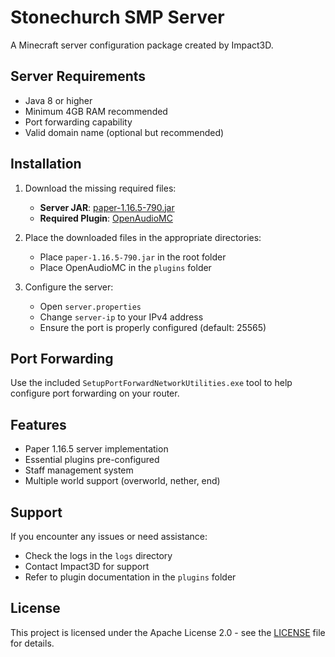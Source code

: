 # Stonechurch SMP Server

A Minecraft server configuration package created by Impact3D.

## Server Requirements

- Java 8 or higher
- Minimum 4GB RAM recommended
- Port forwarding capability
- Valid domain name (optional but recommended)

## Installation

1. Download the missing required files:
   - **Server JAR**: [paper-1.16.5-790.jar](https://drive.google.com/file/d/1khKAjWi2f541N1LgU616Bx3po02vP3Ub/view?usp=sharing)
   - **Required Plugin**: [OpenAudioMC](https://www.spigotmc.org/resources/openaudiomc-proximity-voice-chat-realtime-music-and-effects-bungeecord.30691/)

2. Place the downloaded files in the appropriate directories:
   - Place `paper-1.16.5-790.jar` in the root folder
   - Place OpenAudioMC in the `plugins` folder

3. Configure the server:
   - Open `server.properties`
   - Change `server-ip` to your IPv4 address
   - Ensure the port is properly configured (default: 25565)

## Port Forwarding

Use the included `SetupPortForwardNetworkUtilities.exe` tool to help configure port forwarding on your router.

## Features

- Paper 1.16.5 server implementation
- Essential plugins pre-configured
- Staff management system
- Multiple world support (overworld, nether, end)

## Support

If you encounter any issues or need assistance:
- Check the logs in the `logs` directory
- Contact Impact3D for support
- Refer to plugin documentation in the `plugins` folder

## License

This project is licensed under the Apache License 2.0 - see the [LICENSE](LICENSE) file for details.